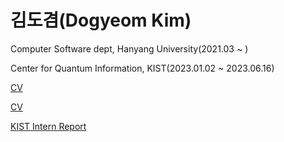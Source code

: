# 김도겸(Dogyeom Kim)

Computer Software dept, Hanyang University(2021.03 ~ )

Center for Quantum Information, KIST(2023.01.02 ~ 2023.06.16)

[CV](https://github.com/zorocrit/zorocrit/blob/main/CV_2024_03_14_.pdf)


[CV]([CV_Dogyeom_24.03.18.pdf](https://github.com/zorocrit/zorocrit/files/14636848/CV_Dogyeom_24.03.18.pdf))


[KIST Intern Report](https://github.com/zorocrit/zorocrit/blob/main/Optimizing%20Initialization%20Gates%20For%2013C%20Qubit%20in%20The%20NV%20Quantum%20System%20Using%20Machine%20Learning.pdf)
